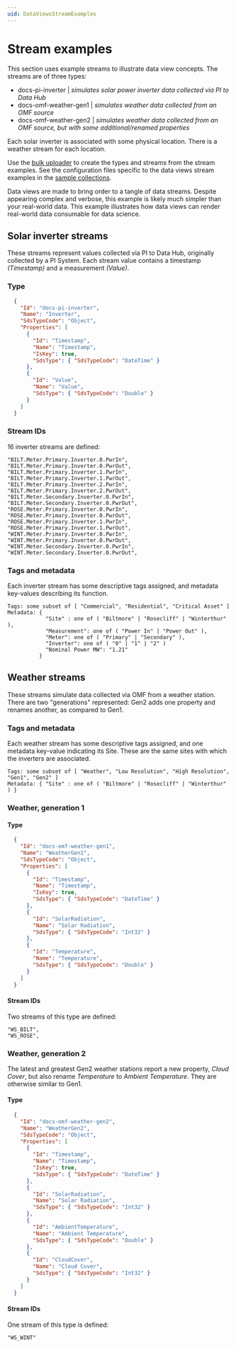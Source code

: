 ```yaml
---
uid: DataViewsStreamExamples
---
```


# Stream examples

This section uses example streams to illustrate data view concepts. The streams are of three types:

- docs-pi-inverter | _simulates solar power inverter data collected via PI to Data Hub_
- docs-omf-weather-gen1 | _simulates weather data collected from an OMF source_
- docs-omf-weather-gen2 | _simulates weather data collected from an OMF source, but with some additional/renamed properties_

Each solar inverter is associated with some physical location. There is a weather stream for each location. 

Use the [bulk uploader](https://github.com/osisoft/sample-ocs-bulk_upload-dotnet) to create the types and streams from the stream examples. See the configuration files specific to the data views stream examples in the [sample collections](https://github.com/osisoft/sample-ocs-bulk_upload-dotnet/tree/master/SampleCollections/DataViewQuickStart).

Data views are made to bring order to a tangle of data streams. Despite appearing complex and verbose, this example is likely much simpler than your real-world data. This example illustrates how data views can render real-world data consumable for data science.

## Solar inverter streams
These streams represent values collected via PI to Data Hub, originally collected by a PI System. Each stream value contains a timestamp _(Timestamp)_ and a measurement _(Value)_.

### Type

```json
  {
    "Id": "docs-pi-inverter",
    "Name": "Inverter",
    "SdsTypeCode": "Object",
    "Properties": [
      {
        "Id": "Timestamp",
        "Name": "Timestamp",
        "IsKey": true,
        "SdsType": { "SdsTypeCode": "DateTime" }
      },
      {
        "Id": "Value",
        "Name": "Value",
        "SdsType": { "SdsTypeCode": "Double" }
      }
    ]
  }
```
### Stream IDs

16 inverter streams are defined:

```text
"BILT.Meter.Primary.Inverter.0.PwrIn",
"BILT.Meter.Primary.Inverter.0.PwrOut",
"BILT.Meter.Primary.Inverter.1.PwrIn",
"BILT.Meter.Primary.Inverter.1.PwrOut",
"BILT.Meter.Primary.Inverter.2.PwrIn",
"BILT.Meter.Primary.Inverter.2.PwrOut",
"BILT.Meter.Secondary.Inverter.0.PwrIn",
"BILT.Meter.Secondary.Inverter.0.PwrOut",
"ROSE.Meter.Primary.Inverter.0.PwrIn",
"ROSE.Meter.Primary.Inverter.0.PwrOut",
"ROSE.Meter.Primary.Inverter.1.PwrIn",
"ROSE.Meter.Primary.Inverter.1.PwrOut",
"WINT.Meter.Primary.Inverter.0.PwrIn",
"WINT.Meter.Primary.Inverter.0.PwrOut",
"WINT.Meter.Secondary.Inverter.0.PwrIn",
"WINT.Meter.Secondary.Inverter.0.PwrOut",
```
### Tags and metadata

Each inverter stream has some descriptive tags assigned, and metadata key-values describing its function.

```text
Tags: some subset of [ "Commercial", "Residential", "Critical Asset" ]
Metadata: { 
            "Site" : one of ( "Biltmore" | "Rosecliff" | "Winterthur" ),
            "Measurement": one of ( "Power In" | "Power Out" ),
            "Meter": one of ( "Primary" | "Secondary" ),
            "Inverter": one of ( "0" | "1" | "2" )
            "Nominal Power MW": "1.21"
          }
```

## Weather streams

These streams simulate data collected via OMF from a weather station. There are two "generations" represented: Gen2 adds one property and renames another, as compared to Gen1.

### Tags and metadata

Each weather stream has some descriptive tags assigned, and one metadata key-value indicating its Site. These are the same sites with which the inverters are associated.

```text
Tags: some subset of [ "Weather", "Low Resolution", "High Resolution", "Gen1", "Gen2" ]
Metadata: { "Site" : one of ( "Biltmore" | "Rosecliff" | "Winterthur" ) }
```

### Weather, generation 1

#### Type

```json
  {
    "Id": "docs-omf-weather-gen1",
    "Name": "WeatherGen1",
    "SdsTypeCode": "Object",
    "Properties": [
      {
        "Id": "Timestamp",
        "Name": "Timestamp",
        "IsKey": true,
        "SdsType": { "SdsTypeCode": "DateTime" }
      },
      {
        "Id": "SolarRadiation",
        "Name": "Solar Radiation",
        "SdsType": { "SdsTypeCode": "Int32" }
      },
      {
        "Id": "Temperature",
        "Name": "Temperature",
        "SdsType": { "SdsTypeCode": "Double" }
      }
    ]
  }
```

#### Stream IDs

Two streams of this type are defined:
```text
"WS_BILT",
"WS_ROSE",
```

### Weather, generation 2

The latest and greatest Gen2 weather stations report a new property, _Cloud Cover_, but also rename _Temperature_ to _Ambient Temperature_. They are otherwise similar to Gen1.

#### Type

```json
  {
    "Id": "docs-omf-weather-gen2",
    "Name": "WeatherGen2",
    "SdsTypeCode": "Object",
    "Properties": [
      {
        "Id": "Timestamp",
        "Name": "Timestamp",
        "IsKey": true,
        "SdsType": { "SdsTypeCode": "DateTime" }
      },
      {
        "Id": "SolarRadiation",
        "Name": "Solar Radiation",
        "SdsType": { "SdsTypeCode": "Int32" }
      },
      {
        "Id": "AmbientTemperature",
        "Name": "Ambient Temperature",
        "SdsType": { "SdsTypeCode": "Double" }
      },
      {
        "Id": "CloudCover",
        "Name": "Cloud Cover",
        "SdsType": { "SdsTypeCode": "Int32" }
      }
    ]
  }
```

#### Stream IDs

One stream of this type is defined:

```text
"WS_WINT"
```
